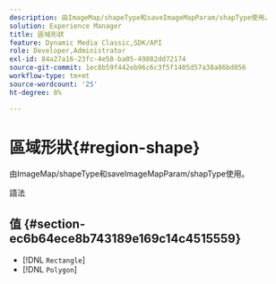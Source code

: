 ```yaml
---
description: 由ImageMap/shapeType和saveImageMapParam/shapType使用。
solution: Experience Manager
title: 區域形狀
feature: Dynamic Media Classic,SDK/API
role: Developer,Administrator
exl-id: 84a27a16-23fc-4e58-ba05-49882dd72174
source-git-commit: 1ec8b59f442eb96c6c3f5f1405d57a38a86bd056
workflow-type: tm+mt
source-wordcount: '25'
ht-degree: 8%

---
```


# 區域形狀{#region-shape}

由ImageMap/shapeType和saveImageMapParam/shapType使用。

語法

## 值 {#section-ec6b64ece8b743189e169c14c4515559}

* [!DNL `Rectangle`]
* [!DNL `Polygon`]
